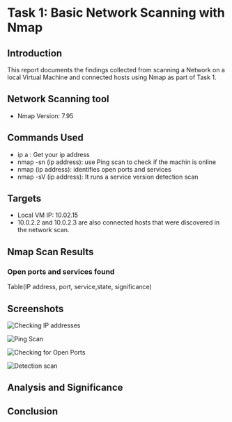 # Task 1: Basic Network Scanning with Nmap

## Introduction
This report documents the findings collected from scanning a Network on a local Virtual Machine and connected hosts using Nmap as part of Task 1.

## Network Scanning tool
- Nmap Version: 7.95

## Commands Used
-  ip a : Get your ip address
-  nmap -sn (ip address): use Ping scan to check if the machin is online
-  nmap (ip address): identifies open ports and services 
-  nmap -sV (ip address): It runs a service version detection scan

## Targets

- Local VM IP: 10.02.15
- 10.0.2.2 and 10.0.2.3 are also connected hosts that were discovered in the network scan.

## Nmap Scan Results
### Open ports and services found

Table(IP address, port, service,state, significance)


## Screenshots
![Checking IP addresses](Desktop/Projects/cybersecurity_analyst_internship_oasis_infobyte/Task_01_Nmap_Network_Scanning/checking_ip.png)

![Ping Scan](Desktop/Projects/cybersecurity_analyst_internship_oasis_infobyte/Task_01_Nmap_Network_Scanning/ping_scan.png)

![Checking for Open Ports](Desktop/Projects/cybersecurity_analyst_internship_oasis_infobyte/Task_01_Nmap_Network_Scanning/open_ports.png)

![Detection scan](Desktop/Projects/cybersecurity_analyst_internship_oasis_infobyte/Task_01_Nmap_Network_Scanning/detection_scan.png)


## Analysis and Significance


## Conclusion
